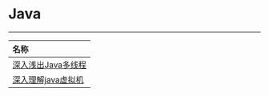 # Java

---

| 名称                            |
|:------------------------------|
| [深入浅出Java多线程](深入浅出Java多线程.md) |
| [深入理解java虚拟机](深入理解java虚拟机.md) |